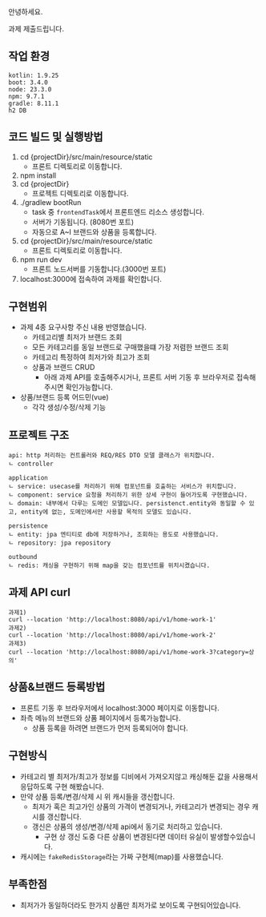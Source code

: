 안녕하세요. 

과제 제출드립니다.

## 작업 환경
```
kotlin: 1.9.25
boot: 3.4.0
node: 23.3.0
npm: 9.7.1
gradle: 8.11.1
h2 DB
```
## 코드 빌드 및 실행방법
1. cd {projectDir}/src/main/resource/static
    - 프론트 디렉토리로 이동합니다.
2. npm install
3. cd {projectDir}
    - 프로젝트 디렉토리로 이동합니다.
4. ./gradlew bootRun
    - task 중 `frontendTask`에서 프론트엔드 리소스 생성합니다.
    - 서버가 기동됩니다. (8080번 포트)
    - 자동으로 A~I 브랜드와 상품을 등록합니다.
5. cd {projectDir}/src/main/resource/static
    - 프론트 디렉토리로 이동합니다.
7. npm run dev
    - 프론트 노드서버를 기동합니다.(3000번 포트)
8. localhost:3000에 접속하여 과제를 확인합니다.

## 구현범위
- 과제 4종 요구사항 주신 내용 반영했습니다. 
  - 카테고리별 최저가 브랜드 조회
  - 모든 카테고리를 동일 브랜드로 구매했을떄 가장 저렴한 브랜드 조회
  - 카테고리 특정하여 최저가와 최고가 조회
  - 상품과 브랜드 CRUD
    - 아래 과제 API를 호출해주시거나, 프론트 서버 기동 후 브라우저로 접속해주시면 확인가능합니다.
- 상품/브랜드 등록 어드민(vue)
  - 각각 생성/수정/삭제 기능

## 프로젝트 구조
```
api: http 처리하는 컨트롤러와 REQ/RES DTO 모델 클래스가 위치합니다.
ㄴ controller

application
ㄴ service: usecase를 처리하기 위해 컴포넌트를 호출하는 서비스가 위치합니다.
ㄴ component: service 요청을 처리하기 위한 상세 구현이 들어가도록 구현했습니다.
ㄴ domain: 내부에서 다루는 도메인 모델입니다. persistenct.entity와 동일할 수 있고, entity에 없는, 도메인에서만 사용할 목적의 모델도 있습니다. 

persistence
ㄴ entity: jpa 엔티티로 db에 저장하거나, 조회하는 용도로 사용했습니다.
ㄴ repository: jpa repository

outbound
ㄴ redis: 캐싱을 구현하기 위해 map을 갖는 컴포넌트를 위치시켰습니다.

```

## 과제 API curl
```
과제1)
curl --location 'http://localhost:8080/api/v1/home-work-1'
과제2)
curl --location 'http://localhost:8080/api/v1/home-work-2'
과제3)
curl --location 'http://localhost:8080/api/v1/home-work-3?category=상의'
```

## 상품&브랜드 등록방법
- 프론트 기동 후 브라우저에서 localhost:3000 페이지로 이동합니다. 
- 좌측 메뉴의 브랜드와 상품 페이지에서 등록가능합니다.
  - 상품 등록을 하려면 브랜드가 먼저 등록되어야 합니다.

## 구현방식
 
- 카테고리 별 최저가/최고가 정보를 디비에서 가져오지않고 캐싱해둔 값을 사용해서 응답하도록 구현 해봤습니다.
- 만약 상품 등록/변경/삭제 시 위 캐시들을 갱신합니다.
  - 최저가 혹은 최고가인 상품의 가격이 변경되거나, 카테고리가 변경되는 경우 캐시를 갱신합니다.
  - 갱신은 상품의 생성/변경/삭제 api에서 동기로 처리하고 있습니다.
    - 구현 상 갱신 도중 다른 상품이 변경된다면 데이터 유실이 발생할수있습니다. 
- 캐시에는 `fakeRedisStorage`라는 가짜 구현체(map)를 사용했습니다.

## 부족한점
- 최저가가 동일하더라도 한가지 상품만 최저가로 보이도록 구현되어있습니다.
